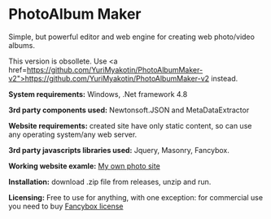 # PhotoAlbum Maker
Simple, but powerful editor and web engine for creating web photo/video albums. 

This version is obsollete. Use <a href=https://github.com/YuriMyakotin/PhotoAlbumMaker-v2">https://github.com/YuriMyakotin/PhotoAlbumMaker-v2</a> instead.

<b>System requirements:</b> Windows, .Net framework 4.8

<b>3rd party components used:</b> Newtonsoft.JSON and MetaDataExtractor

<b>Website requirements:</b> created site have only static content, so can use any operating system/any web server. 

<b>3rd party javascripts libraries used:</b> Jquery, Masonry, Fancybox.

<b>Working website examle:</b> <a href="https://photos.ym-com.net">My own photo site</a>

<b>Installation:</b> download .zip file from releases, unzip and run.

<b>Licensing:</b> Free to use for anything, with one exception: for commercial use you need to buy <a href="https://fancyapps.com/fancybox/3/#license">Fancybox license</a>

